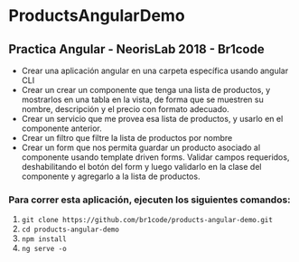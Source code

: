 # ProductsAngularDemo

## Practica Angular - NeorisLab 2018 - Br1code
* Crear una aplicación angular en una carpeta específica usando angular CLI
* Crear un crear un componente que tenga una lista de productos, y mostrarlos en una
tabla en la vista, de forma que se muestren su nombre, descripción y el precio con
formato adecuado.
* Crear un servicio que me provea esa lista de productos, y usarlo en el componente
anterior.
* Crear un filtro que filtre la lista de productos por nombre
* Crear un form que nos permita guardar un producto asociado al componente usando
template driven forms. Validar campos requeridos, deshabilitando el botón del form y
luego validarlo en la clase del componente y agregarlo a la lista de productos.

### Para correr esta aplicación, ejecuten los siguientes comandos:

1) `git clone https://github.com/br1code/products-angular-demo.git`
2) `cd products-angular-demo`
3) `npm install`
4) `ng serve -o`
